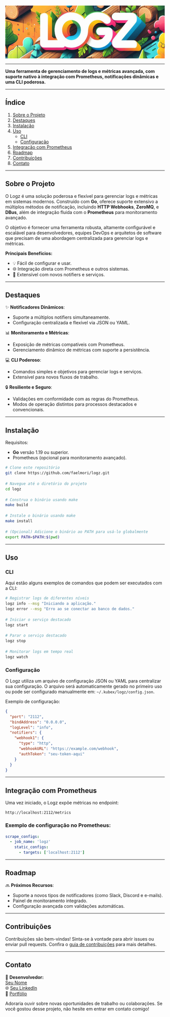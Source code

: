 ![Logz Banner](./assets/top_banner.png)

---

**Uma ferramenta de gerenciamento de logs e métricas avançada, com suporte nativo à integração com Prometheus, notificações dinâmicas e uma CLI poderosa.**

---

## **Índice**
1. [Sobre o Projeto](#sobre-o-projeto)
2. [Destaques](#destaques)
3. [Instalação](#instalação)
4. [Uso](#uso)
    - [CLI](#cli)
    - [Configuração](#configuração)
5. [Integração com Prometheus](#integração-com-prometheus)
6. [Roadmap](#roadmap)
7. [Contribuições](#contribuições)
8. [Contato](#contato)

---

## **Sobre o Projeto**
O Logz é uma solução poderosa e flexível para gerenciar logs e métricas em sistemas modernos. Construído com **Go**, oferece suporte extensivo a múltiplos métodos de notificação, incluindo **HTTP Webhooks**, **ZeroMQ**, e **DBus**, além de integração fluida com o **Prometheus** para monitoramento avançado.

O objetivo é fornecer uma ferramenta robusta, altamente configurável e escalável para desenvolvedores, equipes DevOps e arquitetos de software que precisam de uma abordagem centralizada para gerenciar logs e métricas.

**Principais Benefícios:**
- 💡 Fácil de configurar e usar.
- 🌐 Integração direta com Prometheus e outros sistemas.
- 🔧 Extensível com novos notifiers e serviços.

---

## **Destaques**
✨ **Notificadores Dinâmicos**:
- Suporte a múltiplos notifiers simultaneamente.
- Configuração centralizada e flexível via JSON ou YAML.

📊 **Monitoramento e Métricas**:
- Exposição de métricas compatíveis com Prometheus.
- Gerenciamento dinâmico de métricas com suporte a persistência.

💻 **CLI Poderoso**:
- Comandos simples e objetivos para gerenciar logs e serviços.
- Extensível para novos fluxos de trabalho.

🔒 **Resiliente e Seguro**:
- Validações em conformidade com as regras do Prometheus.
- Modos de operação distintos para processos destacados e convencionais.

---

## **Instalação**
Requisitos:
- **Go** versão 1.19 ou superior.
- Prometheus (opcional para monitoramento avançado).

```bash
# Clone este repositório
git clone https://github.com/faelmori/logz.git

# Navegue até o diretório do projeto
cd logz

# Construa o binário usando make
make build

# Instale o binário usando make
make install

# (Opcional) Adicione o binário ao PATH para usá-lo globalmente
export PATH=$PATH:$(pwd)
```

---

## **Uso**

### CLI
Aqui estão alguns exemplos de comandos que podem ser executados com a CLI:

```bash
# Registrar logs de diferentes níveis
logz info --msg "Iniciando a aplicação."
logz error --msg "Erro ao se conectar ao banco de dados."

# Iniciar o serviço destacado
logz start

# Parar o serviço destacado
logz stop

# Monitorar logs em tempo real
logz watch
```

### Configuração
O Logz utiliza um arquivo de configuração JSON ou YAML para centralizar sua configuração. O arquivo será automaticamente gerado no primeiro uso ou pode ser configurado manualmente em:
`~/.kubex/logz/config.json`.

Exemplo de configuração:
```json
{
  "port": "2112",
  "bindAddress": "0.0.0.0",
  "logLevel": "info",
  "notifiers": {
    "webhook1": {
      "type": "http",
      "webhookURL": "https://example.com/webhook",
      "authToken": "seu-token-aqui"
    }
  }
}
```

---

## **Integração com Prometheus**
Uma vez iniciado, o Logz expõe métricas no endpoint:
```
http://localhost:2112/metrics
```

### Exemplo de configuração no Prometheus:
```yaml
scrape_configs:
  - job_name: 'logz'
    static_configs:
      - targets: ['localhost:2112']
```

---

## **Roadmap**
🔜 **Próximos Recursos**:
- Suporte a novos tipos de notificadores (como Slack, Discord e e-mails).
- Painel de monitoramento integrado.
- Configuração avançada com validações automáticas.

---

## **Contribuições**
Contribuições são bem-vindas! Sinta-se à vontade para abrir issues ou enviar pull requests. Confira o [guia de contribuições](CONTRIBUTING.md) para mais detalhes.

---

## **Contato**
💌 **Desenvolvedor:**  
[Seu Nome](mailto:seu-email@dominio.com)  
🌐 [Seu LinkedIn](https://linkedin.com/in/seu-perfil)  
💼 [Portfólio](https://seu-portfolio.com)

Adoraria ouvir sobre novas oportunidades de trabalho ou colaborações. Se você gostou desse projeto, não hesite em entrar em contato comigo!
